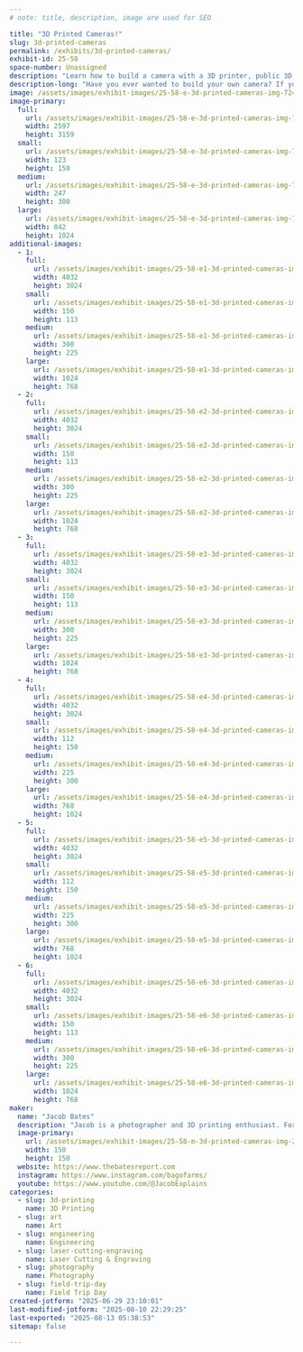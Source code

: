 ```yaml
---
# note: title, description, image are used for SEO

title: "3D Printed Cameras!"
slug: 3d-printed-cameras
permalink: /exhibits/3d-printed-cameras/
exhibit-id: 25-58
space-number: Unassigned
description: "Learn how to build a camera with a 3D printer, public 3D models, and some simple hardware!"
description-long: "Have you ever wanted to build your own camera? If you have access to a 3D printer, you can! Stop by the booth to learn about how you can find existing designs or design your own photography accessories, camera parts, or even entire cameras."
image: /assets/images/exhibit-images/25-58-e-3d-printed-cameras-img-7240-986-247x300.jpg
image-primary: 
  full:
    url: /assets/images/exhibit-images/25-58-e-3d-printed-cameras-img-7240-986-full.jpg
    width: 2597
    height: 3159
  small:
    url: /assets/images/exhibit-images/25-58-e-3d-printed-cameras-img-7240-986-123x150.jpg
    width: 123
    height: 150
  medium:
    url: /assets/images/exhibit-images/25-58-e-3d-printed-cameras-img-7240-986-247x300.jpg
    width: 247
    height: 300
  large:
    url: /assets/images/exhibit-images/25-58-e-3d-printed-cameras-img-7240-986-842x1024.jpg
    width: 842
    height: 1024
additional-images: 
  - 1:
    full:
      url: /assets/images/exhibit-images/25-58-e1-3d-printed-cameras-img-7130-2-full.JPG
      width: 4032
      height: 3024
    small:
      url: /assets/images/exhibit-images/25-58-e1-3d-printed-cameras-img-7130-2-150x113.JPG
      width: 150
      height: 113
    medium:
      url: /assets/images/exhibit-images/25-58-e1-3d-printed-cameras-img-7130-2-300x225.JPG
      width: 300
      height: 225
    large:
      url: /assets/images/exhibit-images/25-58-e1-3d-printed-cameras-img-7130-2-1024x768.JPG
      width: 1024
      height: 768
  - 2:
    full:
      url: /assets/images/exhibit-images/25-58-e2-3d-printed-cameras-img-7129-2-full.JPG
      width: 4032
      height: 3024
    small:
      url: /assets/images/exhibit-images/25-58-e2-3d-printed-cameras-img-7129-2-150x113.JPG
      width: 150
      height: 113
    medium:
      url: /assets/images/exhibit-images/25-58-e2-3d-printed-cameras-img-7129-2-300x225.JPG
      width: 300
      height: 225
    large:
      url: /assets/images/exhibit-images/25-58-e2-3d-printed-cameras-img-7129-2-1024x768.JPG
      width: 1024
      height: 768
  - 3:
    full:
      url: /assets/images/exhibit-images/25-58-e3-3d-printed-cameras-img-7132-2-full.JPG
      width: 4032
      height: 3024
    small:
      url: /assets/images/exhibit-images/25-58-e3-3d-printed-cameras-img-7132-2-150x113.JPG
      width: 150
      height: 113
    medium:
      url: /assets/images/exhibit-images/25-58-e3-3d-printed-cameras-img-7132-2-300x225.JPG
      width: 300
      height: 225
    large:
      url: /assets/images/exhibit-images/25-58-e3-3d-printed-cameras-img-7132-2-1024x768.JPG
      width: 1024
      height: 768
  - 4:
    full:
      url: /assets/images/exhibit-images/25-58-e4-3d-printed-cameras-img-6077-full.JPG
      width: 4032
      height: 3024
    small:
      url: /assets/images/exhibit-images/25-58-e4-3d-printed-cameras-img-6077-112x150.JPG
      width: 112
      height: 150
    medium:
      url: /assets/images/exhibit-images/25-58-e4-3d-printed-cameras-img-6077-225x300.JPG
      width: 225
      height: 300
    large:
      url: /assets/images/exhibit-images/25-58-e4-3d-printed-cameras-img-6077-768x1024.JPG
      width: 768
      height: 1024
  - 5:
    full:
      url: /assets/images/exhibit-images/25-58-e5-3d-printed-cameras-img-6078-full.JPG
      width: 4032
      height: 3024
    small:
      url: /assets/images/exhibit-images/25-58-e5-3d-printed-cameras-img-6078-112x150.JPG
      width: 112
      height: 150
    medium:
      url: /assets/images/exhibit-images/25-58-e5-3d-printed-cameras-img-6078-225x300.JPG
      width: 225
      height: 300
    large:
      url: /assets/images/exhibit-images/25-58-e5-3d-printed-cameras-img-6078-768x1024.JPG
      width: 768
      height: 1024
  - 6:
    full:
      url: /assets/images/exhibit-images/25-58-e6-3d-printed-cameras-img-6076-full.JPG
      width: 4032
      height: 3024
    small:
      url: /assets/images/exhibit-images/25-58-e6-3d-printed-cameras-img-6076-150x113.JPG
      width: 150
      height: 113
    medium:
      url: /assets/images/exhibit-images/25-58-e6-3d-printed-cameras-img-6076-300x225.JPG
      width: 300
      height: 225
    large:
      url: /assets/images/exhibit-images/25-58-e6-3d-printed-cameras-img-6076-1024x768.JPG
      width: 1024
      height: 768
maker: 
  name: "Jacob Bates"
  description: "Jacob is a photographer and 3D printing enthusiast. For the last few years, he has experimented with combining those two interests to create the perfect camera through a combination of existing and custom 3D designs."
  image-primary:
    url: /assets/images/exhibit-images/25-58-m-3d-printed-cameras-img-20191210-095745-cropped-150x150.jpg
    width: 150
    height: 150
  website: https://www.thebatesreport.com
  instagram: https://www.instagram.com/bagofarms/
  youtube: https://www.youtube.com/@JacobExplains
categories: 
  - slug: 3d-printing
    name: 3D Printing
  - slug: art
    name: Art
  - slug: engineering
    name: Engineering
  - slug: laser-cutting-engraving
    name: Laser Cutting & Engraving
  - slug: photography
    name: Photography
  - slug: field-trip-day
    name: Field Trip Day
created-jotform: "2025-06-29 23:10:01"
last-modified-jotform: "2025-08-10 22:29:25"
last-exported: "2025-08-13 05:38:53"
sitemap: false

---
```

